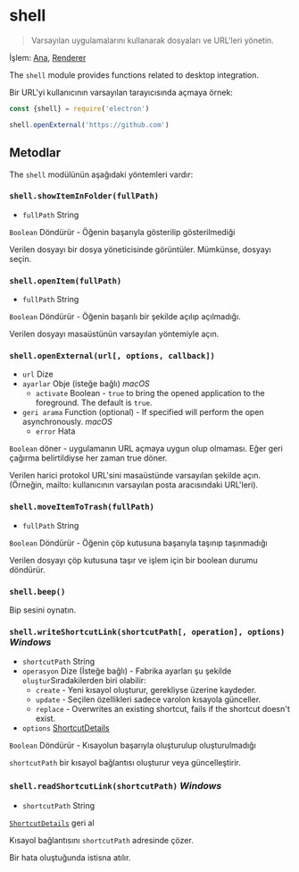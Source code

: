# shell

> Varsayılan uygulamalarını kullanarak dosyaları ve URL'leri yönetin.

İşlem: [Ana](../glossary.md#main-process), [Renderer](../glossary.md#renderer-process)

The `shell` module provides functions related to desktop integration.

Bir URL'yi kullanıcının varsayılan tarayıcısında açmaya örnek:

```javascript
const {shell} = require('electron')

shell.openExternal('https://github.com')
```

## Metodlar

The `shell` modülünün aşağıdaki yöntemleri vardır:

### `shell.showItemInFolder(fullPath)`

* `fullPath` String

`Boolean` Döndürür - Öğenin başarıyla gösterilip gösterilmediği

Verilen dosyayı bir dosya yöneticisinde görüntüler. Mümkünse, dosyayı seçin.

### `shell.openItem(fullPath)`

* `fullPath` String

`Boolean` Döndürür - Öğenin başarılı bir şekilde açılıp açılmadığı.

Verilen dosyayı masaüstünün varsayılan yöntemiyle açın.

### `shell.openExternal(url[, options, callback])`

* `url` Dize
* `ayarlar` Obje (isteğe bağlı) *macOS* 
  * `activate` Boolean - `true` to bring the opened application to the foreground. The default is `true`.
* `geri arama` Function (optional) - If specified will perform the open asynchronously. *macOS* 
  * `error` Hata 

`Boolean` döner - uygulamanın URL açmaya uygun olup olmaması. Eğer geri çağırma belirtildiyse her zaman true döner.

Verilen harici protokol URL'sini masaüstünde varsayılan şekilde açın. (Örneğin, mailto: kullanıcının varsayılan posta aracısındaki URL'leri).

### `shell.moveItemToTrash(fullPath)`

* `fullPath` String

`Boolean` Döndürür - Öğenin çöp kutusuna başarıyla taşınıp taşınmadığı

Verilen dosyayı çöp kutusuna taşır ve işlem için bir boolean durumu döndürür.

### `shell.beep()`

Bip sesini oynatın.

### `shell.writeShortcutLink(shortcutPath[, operation], options)` *Windows*

* `shortcutPath` String
* `operasyon` Dize (İsteğe bağlı) - Fabrika ayarları şu şekilde `oluştur`Sıradakilerden biri olabilir: 
  * `create` - Yeni kısayol oluşturur, gerekliyse üzerine kaydeder.
  * `update` - Seçilen özellikleri sadece varolon kısayola günceller.
  * `replace` - Overwrites an existing shortcut, fails if the shortcut doesn't exist.
* `options` [ShortcutDetails](structures/shortcut-details.md)

`Boolean` Döndürür - Kısayolun başarıyla oluşturulup oluşturulmadığı

`shortcutPath` bir kısayol bağlantısı oluşturur veya güncelleştirir.

### `shell.readShortcutLink(shortcutPath)` *Windows*

* `shortcutPath` String

[`ShortcutDetails`](structures/shortcut-details.md) geri al

Kısayol bağlantısını `shortcutPath` adresinde çözer.

Bir hata oluştuğunda istisna atılır.
